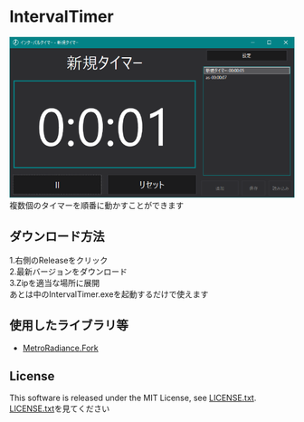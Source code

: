 # IntervalTimer  
![IntervalTimerApp](https://github.com/Lausiv1024/IntervalTimer/blob/master/doc/img/app.png)
<br>
複数個のタイマーを順番に動かすことができます<br>

## ダウンロード方法
1.右側のReleaseをクリック<br>
2.最新バージョンをダウンロード<br>
3.Zipを適当な場所に展開<br>
あとは中のIntervalTimer.exeを起動するだけで使えます<br>



## 使用したライブラリ等  
* [MetroRadiance.Fork](https://github.com/nishy2000/MetroRadiance.Fork)

## License
This software is released under the MIT License, see [LICENSE.txt](https://github.com/Lausiv1024/IntervalTimer/blob/master/LICENSE.txt).<br>
[LICENSE.txt](https://github.com/Lausiv1024/IntervalTimer/blob/master/LICENSE.txt)を見てください
